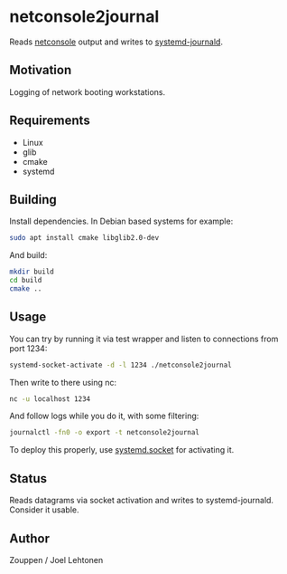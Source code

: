 # netconsole2journal

Reads
[netconsole](https://www.kernel.org/doc/Documentation/networking/netconsole.txt)
output and writes to
[systemd-journald](https://www.freedesktop.org/software/systemd/man/systemd-journald.service.html).

## Motivation

Logging of network booting workstations.

## Requirements

- Linux
- glib
- cmake
- systemd

## Building

Install dependencies. In Debian based systems for example:

```sh
sudo apt install cmake libglib2.0-dev
```

And build:

```sh
mkdir build
cd build
cmake ..
```

## Usage

You can try by running it via test wrapper and listen to connections from port 1234:

```sh
systemd-socket-activate -d -l 1234 ./netconsole2journal
```

Then write to there using nc:

```sh
nc -u localhost 1234
```

And follow logs while you do it, with some filtering:

```sh
journalctl -fn0 -o export -t netconsole2journal
```

To deploy this properly, use
[systemd.socket](https://www.freedesktop.org/software/systemd/man/systemd.socket.html)
for activating it.

## Status

Reads datagrams via socket activation and writes to systemd-journald. Consider it usable.

## Author

Zouppen / Joel Lehtonen
